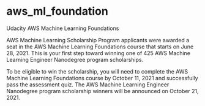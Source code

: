 # aws_ml_foundation
Udacity AWS Machine Learning Foundations

AWS Machine Learning Scholarship Program applicants were awarded a seat in the AWS Machine Learning Foundations course that starts on Ju‍ne 2‍8, 20‍21. This is your first step toward winning one of 425 AWS Machine Learning Engineer Nanodegree program scholarships.

To be eligible to win the scholarship, you will need to complete the AWS Machine Learning Foundations course by Oc‍tober 1‍1, 20‍21 and successfully pass the assessment quiz. The AWS Machine Learning Engineer Nanodegree program scholarship winners will be announced on Oct‍ober 2‍1, 20‍21.
